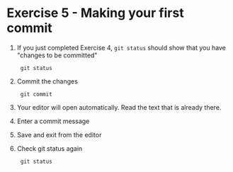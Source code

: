 # Exercise 5 - Making your first commit

1. If you just completed Exercise 4, `git status` should show that you have
   "changes to be committed"

        git status

2. Commit the changes

        git commit

3. Your editor will open automatically.  Read the text that is already there.

4. Enter a commit message

5. Save and exit from the editor

6. Check git status again

        git status

